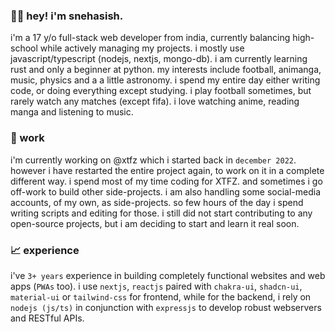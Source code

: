 ### 👋🏻 hey! i'm snehasish.

i'm a 17 y/o full-stack web developer from india, currently balancing high-school while actively managing my projects. i mostly use javascript/typescript (nodejs, nextjs, mongo-db). i am currently learning rust and only a beginner at python. my interests include football, animanga, music, physics and a a little astronomy. i spend my entire day either writing code, or doing everything except studying. i play football sometimes, but rarely watch any matches (except fifa). i love watching anime, reading manga and listening to music.

### 📂 work

i'm currently working on @xtfz which i started back in `december 2022`. however i have restarted the entire project again, to work on it in a complete different way. i spend most of my time coding for XTFZ. and sometimes i go off-work to build other side-projects. i am also handling some social-media accounts, of my own, as side-projects. so few hours of the day i spend writing scripts and editing for those. i still did not start contributing to any open-source projects, but i am deciding to start and learn it real soon.

### 📈 experience

i've `3+ years` experience in building completely functional websites and web apps (`PWAs` too). i use `nextjs`, `reactjs` paired with `chakra-ui`, `shadcn-ui`, `material-ui` or `tailwind-css` for frontend, while for the backend, i rely on `nodejs (js/ts)` in conjunction with `expressjs` to develop robust webservers and RESTful APIs.
